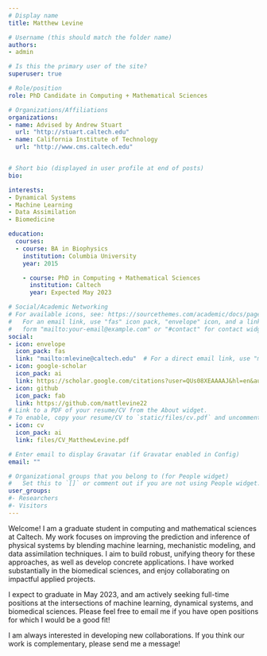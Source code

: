 ```yaml
---
# Display name
title: Matthew Levine

# Username (this should match the folder name)
authors:
- admin

# Is this the primary user of the site?
superuser: true

# Role/position
role: PhD Candidate in Computing + Mathematical Sciences

# Organizations/Affiliations
organizations:
- name: Advised by Andrew Stuart
  url: "http://stuart.caltech.edu"
- name: California Institute of Technology
  url: "http://www.cms.caltech.edu"


# Short bio (displayed in user profile at end of posts)
bio:

interests:
- Dynamical Systems
- Machine Learning
- Data Assimilation
- Biomedicine

education:
  courses:
  - course: BA in Biophysics
    institution: Columbia University
    year: 2015

    - course: PhD in Computing + Mathematical Sciences
      institution: Caltech
      year: Expected May 2023

# Social/Academic Networking
# For available icons, see: https://sourcethemes.com/academic/docs/page-builder/#icons
#   For an email link, use "fas" icon pack, "envelope" icon, and a link in the
#   form "mailto:your-email@example.com" or "#contact" for contact widget.
social:
- icon: envelope
  icon_pack: fas
  link: "mailto:mlevine@caltech.edu"  # For a direct email link, use "mailto:mlevine@caltech.edu".
- icon: google-scholar
  icon_pack: ai
  link: https://scholar.google.com/citations?user=QUs08XEAAAAJ&hl=en&authuser=1
- icon: github
  icon_pack: fab
  link: https://github.com/mattlevine22
# Link to a PDF of your resume/CV from the About widget.
# To enable, copy your resume/CV to `static/files/cv.pdf` and uncomment the lines below.
- icon: cv
  icon_pack: ai
  link: files/CV_MatthewLevine.pdf

# Enter email to display Gravatar (if Gravatar enabled in Config)
email: ""

# Organizational groups that you belong to (for People widget)
#   Set this to `[]` or comment out if you are not using People widget.
user_groups:
#- Researchers
#- Visitors
---
```


Welcome! I am a graduate student in computing and mathematical sciences at Caltech. My work focuses on improving the prediction and inference of physical systems by blending machine learning, mechanistic modeling, and data assimilation techniques. I aim to build robust, unifying theory for these approaches, as well as develop concrete applications. I have worked substantially in the biomedical sciences, and enjoy collaborating on impactful applied projects.

I expect to graduate in May 2023, and am actively seeking full-time positions at the intersections of machine learning, dynamical systems, and biomedical sciences. Please feel free to email me if you have open positions for which I would be a good fit!

I am always interested in developing new collaborations. If you think our work is complementary, please send me a message!
